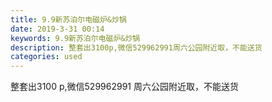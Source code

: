 ```yaml
---
title: 9.9新苏泊尔电磁炉&炒锅
date: 2019-3-31 00:14
keywords: 9.9新苏泊尔电磁炉&炒锅
description: 整套出3100p,微信529962991周六公园附近取，不能送货
categories: used
---
```

<td class="t_f" id="postmessage_3352521">

整套出3100 p,微信529962991 周六公园附近取，不能送货<br/>
<img alt="" border="0" class="zoom" data-cf-modified-f3b4809bffac07de5625e6bf-="" file="http://www.flw.ph/data/appbyme/upload/image/201903/31/hfsqvVrU8dr3.jpg" id="aimg_mzMKK" lazyloadthumb="1" onclick="" onmouseover="" src="http://www.flw.ph/data/appbyme/upload/image/201903/31/hfsqvVrU8dr3.jpg"/><br/>
<img alt="" border="0" class="zoom" data-cf-modified-f3b4809bffac07de5625e6bf-="" file="http://www.flw.ph/data/appbyme/upload/image/201903/31/3cGxAGanKzEF.jpg" id="aimg_UNY3n" lazyloadthumb="1" onclick="" onmouseover="" src="http://www.flw.ph/data/appbyme/upload/image/201903/31/3cGxAGanKzEF.jpg"/><br/>
</td>
